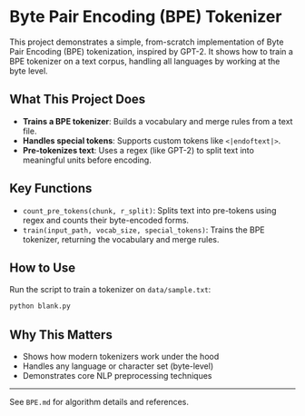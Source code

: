 # Byte Pair Encoding (BPE) Tokenizer

This project demonstrates a simple, from-scratch implementation of Byte Pair Encoding (BPE) tokenization, inspired by GPT-2. It shows how to train a BPE tokenizer on a text corpus, handling all languages by working at the byte level.

## What This Project Does

- **Trains a BPE tokenizer**: Builds a vocabulary and merge rules from a text file.
- **Handles special tokens**: Supports custom tokens like `<|endoftext|>`.
- **Pre-tokenizes text**: Uses a regex (like GPT-2) to split text into meaningful units before encoding.

## Key Functions

- `count_pre_tokens(chunk, r_split)`: Splits text into pre-tokens using regex and counts their byte-encoded forms.
- `train(input_path, vocab_size, special_tokens)`: Trains the BPE tokenizer, returning the vocabulary and merge rules.

## How to Use

Run the script to train a tokenizer on `data/sample.txt`:

```bash
python blank.py
```

## Why This Matters

- Shows how modern tokenizers work under the hood
- Handles any language or character set (byte-level)
- Demonstrates core NLP preprocessing techniques

---

See `BPE.md` for algorithm details and references.

